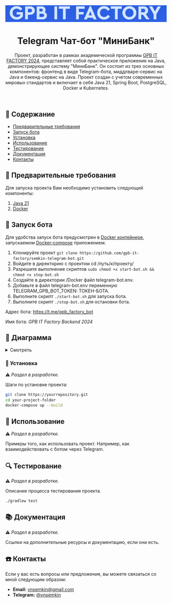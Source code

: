 <div style="text-align: center" align="center">
    <a href="https://gpb.fut.ru/itfactory/backend"><img src="./.media/logo.png" alt="GPB IT FACTORY logo" ></a>
    <h1>Telegram Чат-бот "МиниБанк"</h1>
    <p>Проект, разработан в рамках академической программы <a href="https://gpb.fut.ru/itfactory/backend">GPB IT FACTORY 2024</a>,
представляет собой практическое приложение на Java,
демонстрирующее систему "МиниБанк". Он состоит из трех основных компонентов:
фронтенд в виде Telegram-бота, миддлваре-сервис на Java и бэкенд-сервис на Java.
Проект создан с учетом современных мировых стандартов и включает в себя Java 21,
Spring Boot, PostgreSQL, Docker и Kubernetes.</p>
</div>
<br>

## 📝 Содержание

- [Предварительные требования](#-предварительные-требования)
- [Запуск бота](#-запуск-бота)
- [Установка](#-установка)
- [Использование](#-использование)
- [Тестирование](#-тестирование)
- [Документация](#-документация)
- [Контакты](#-контакты)

## 📢 Предварительные требования
Для запуска проекта Вам необходимо установить следующий компоненты:

1. [Java 21](https://www.oracle.com/java/technologies/downloads/)
2. [Docker](https://docs.docker.com/engine/install/)

## 🚀 Запуск бота
Для удобства запуск бота предусмотрен в
[Docker контейнере](https://www.geeksforgeeks.org/docker-compose-for-java-applications-simplifying-deployment/),
запускаемом [Docker-compose](https://docs.docker.com/compose/) приложением.

1. Клонируйте проект ```git clone https://github.com/gpb-it-factory/semkin-telegram-bot.git```
2. Войдите в директорию с проектом cd /путь/к/проекту/
3. Разрешите выполнение скриптов
   ```sudo chmod +x start-bot.sh && chmod +x stop-bot.sh ```
4. Создайте в директории /Docker файл telegram-bot.env.
5. Добавьте в файл telegram-bot.env переменную TELEGRAM_GPB_BOT_TOKEN: ТОКЕН-БОТА. 
4. Выполните скрипт ```./start-bot.sh``` для запуска бота.
5. Выполните скрипт ```./stop-bot.sh``` для остановки бота.

Адрес бота: https://t.me/gpb_factory_bot

Имя бота: _GPB IT Factory Backend 2024_

## 📲 Диаграмма

<details>
<summary>Смотреть</summary>

```plantuml
@startuml
participant Клиент
participant "Frontend\nTelegram-bot на Java/Kotlin" as Frontend
participant "Middle-слой\nJava/Kotlin-сервис" as Middleware
participant "Backend\nJava/Kotlin-сервис" as Backend

Клиент -> Frontend : Запрос
Frontend -> Middleware : Передача запроса
Middleware -> Backend : Передача запроса
Backend -> Middleware : Ответ
Middleware -> Frontend : Ответ
Frontend -> Клиент : Ответ
@enduml

```

</details>

### 🔧 Установка

⚠️ _Раздел в разработке._

Шаги по установке проекта:

````bash
git clone https://yourrepository.git
cd your-project-folder
docker-compose up --build
````

## 🎯 Использование

⚠️ _Раздел в разработке._

Примеры того, как использовать проект. Например, как взаимодействовать с ботом через Telegram.

## 🔍 Тестирование

⚠️ _Раздел в разработке._

Описание процесса тестирования проекта.

````cd backend
./gradlew test
````

## 📚 Документация

⚠️ _Раздел в разработке._

Ссылки на дополнительные ресурсы и документацию, если они есть.

## ☎️ Контакты

Если у вас есть вопросы или предложения, вы можете связаться со мной следующим образом:

- **Email:** <a href="mailto:vnsemkin@gmail.com">vnsemkin@gmail.com</a>
- **Telegram:** [@vnsemkin](https://t.me/vnsemkin)